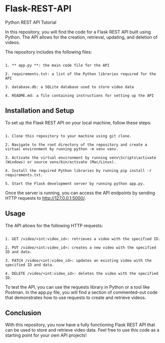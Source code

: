 # Flask-REST-API
Python REST API Tutorial 

In this repository, you will find the code for a Flask REST API built using Python. 
The API allows for the creation, retrieval, updating, and deletion of videos.

The repository includes the following files:

```

1. ** app.py **: the main code file for the API

2. requirements.txt: a list of the Python libraries required for the API

3. database.db: a SQLite database used to store video data

4. README.md: a file containing instructions for setting up the API

```

## Installation and Setup

To set up the Flask REST API on your local machine, follow these steps:

```

1. Clone this repository to your machine using git clone.

2. Navigate to the root directory of the repository and create a virtual environment by running python -m venv venv.

3. Activate the virtual environment by running venv\Scripts\activate (Windows) or source venv/bin/activate (Mac/Linux).

4. Install the required Python libraries by running pip install -r requirements.txt.

5. Start the Flask development server by running python app.py.

```

Once the server is running, you can access the API endpoints by sending HTTP requests to http://127.0.0.1:5000/.

## Usage

The API allows for the following HTTP requests:

```

1. GET /video/<int:video_id>: retrieves a video with the specified ID.

2. PUT /video/<int:video_id>: creates a new video with the specified ID and data.

3. PATCH /video/<int:video_id>: updates an existing video with the specified ID and data.

4. DELETE /video/<int:video_id>: deletes the video with the specified ID.

```

To test the API, you can use the requests library in Python or a tool like Postman.
In the app.py file, you will find a section of commented-out code that demonstrates how to use requests to create and retrieve videos.

## Conclusion

With this repository, you now have a fully functioning Flask REST API that can be used to store and retrieve video data.
Feel free to use this code as a starting point for your own API projects!
